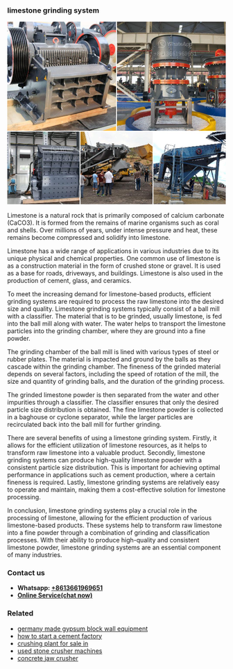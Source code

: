 <h3>limestone grinding system</h3><img src='1708663321.jpg' alt=''><p>Limestone is a natural rock that is primarily composed of calcium carbonate (CaCO3). It is formed from the remains of marine organisms such as coral and shells. Over millions of years, under intense pressure and heat, these remains become compressed and solidify into limestone.</p><p>Limestone has a wide range of applications in various industries due to its unique physical and chemical properties. One common use of limestone is as a construction material in the form of crushed stone or gravel. It is used as a base for roads, driveways, and buildings. Limestone is also used in the production of cement, glass, and ceramics.</p><p>To meet the increasing demand for limestone-based products, efficient grinding systems are required to process the raw limestone into the desired size and quality. Limestone grinding systems typically consist of a ball mill with a classifier. The material that is to be grinded, usually limestone, is fed into the ball mill along with water. The water helps to transport the limestone particles into the grinding chamber, where they are ground into a fine powder.</p><p>The grinding chamber of the ball mill is lined with various types of steel or rubber plates. The material is impacted and ground by the balls as they cascade within the grinding chamber. The fineness of the grinded material depends on several factors, including the speed of rotation of the mill, the size and quantity of grinding balls, and the duration of the grinding process.</p><p>The grinded limestone powder is then separated from the water and other impurities through a classifier. The classifier ensures that only the desired particle size distribution is obtained. The fine limestone powder is collected in a baghouse or cyclone separator, while the larger particles are recirculated back into the ball mill for further grinding.</p><p>There are several benefits of using a limestone grinding system. Firstly, it allows for the efficient utilization of limestone resources, as it helps to transform raw limestone into a valuable product. Secondly, limestone grinding systems can produce high-quality limestone powder with a consistent particle size distribution. This is important for achieving optimal performance in applications such as cement production, where a certain fineness is required. Lastly, limestone grinding systems are relatively easy to operate and maintain, making them a cost-effective solution for limestone processing.</p><p>In conclusion, limestone grinding systems play a crucial role in the processing of limestone, allowing for the efficient production of various limestone-based products. These systems help to transform raw limestone into a fine powder through a combination of grinding and classification processes. With their ability to produce high-quality and consistent limestone powder, limestone grinding systems are an essential component of many industries.</p><h3>Contact us</h3><ul><li><strong>Whatsapp:&nbsp;<a href="https://wa.me/8613661969651">+8613661969651</a></strong></li><li><a href="https://swt.shibang-china.com/?git&amp;zhl&amp;limestone grinding system"><strong>Online Service(chat now)</strong></a></li></ul><h3>Related</h3><ul><li><a href='germany made gypsum block wall equipment.md'>germany made gypsum block wall equipment</a></li><li><a href='how to start a cement factory.md'>how to start a cement factory</a></li><li><a href='crushing plant for sale in.md'>crushing plant for sale in</a></li><li><a href='used stone crusher machines.md'>used stone crusher machines</a></li><li><a href='concrete jaw crusher.md'>concrete jaw crusher</a></li></ul>